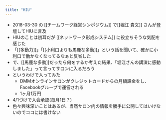 ```yaml
---
title: "HIU"
---
```


- 2018-03-30 の [[チームワーク経営シンポジウム]] で[[堀江 貴文]] さんが登壇してHIUに言及
- HIUのことは初耳だが [[ネットワーク形成システム]] に役立ちそうな気配を感じた
- 「[[多動力]]」「[[小利口よりも馬鹿な多動]]」という話を聞いて、確かに小利口で動かなくなってるなぁと反省した
- で、[[馬鹿な多動]]だったら何をするか考えた結果、「堀江さんの講演に感動しました」って言ってサロンに入るだろう
- というわけで入ってみた
    - DMMオンラインサロンがクレジットカードからの月額課金をし、Facebookグループで運営される
    - 1ヶ月1万円
- 4/1づけで入会承認(毎月1日？)
- 色々興味深いことはあるが、当然サロン内の情報を勝手に公開してはいけないのでココには書けない
